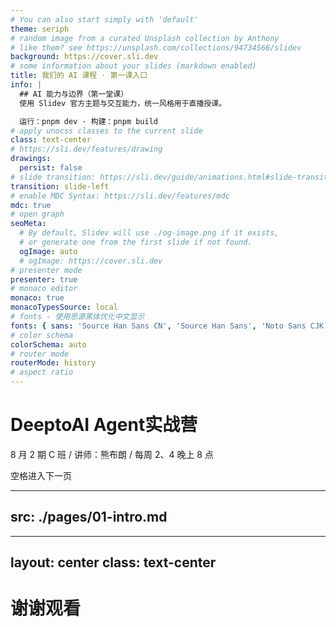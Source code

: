 ```yaml
---
# You can also start simply with 'default'
theme: seriph
# random image from a curated Unsplash collection by Anthony
# like them? see https://unsplash.com/collections/94734566/slidev
background: https://cover.sli.dev
# some information about your slides (markdown enabled)
title: 我们的 AI 课程 · 第一课入口
info: |
  ## AI 能力与边界（第一堂课）
  使用 Slidev 官方主题与交互能力，统一风格用于直播授课。

  运行：pnpm dev · 构建：pnpm build
# apply unocss classes to the current slide
class: text-center
# https://sli.dev/features/drawing
drawings:
  persist: false
# slide transition: https://sli.dev/guide/animations.html#slide-transitions
transition: slide-left
# enable MDC Syntax: https://sli.dev/features/mdc
mdc: true
# open graph
seoMeta:
  # By default, Slidev will use ./og-image.png if it exists,
  # or generate one from the first slide if not found.
  ogImage: auto
  # ogImage: https://cover.sli.dev
# presenter mode
presenter: true
# monaco editor
monaco: true
monacoTypesSource: local
# fonts - 使用思源黑体优化中文显示
fonts: { sans: 'Source Han Sans CN', 'Source Han Sans', 'Noto Sans CJK SC', 'PingFang SC', 'Hiragino Sans GB', 'Microsoft YaHei', Inter, mono: 'JetBrains Mono' }
# color schema
colorSchema: auto
# router mode
routerMode: history
# aspect ratio
---
```


# DeeptoAI Agent实战营
8 月 2 期 C 班 / 讲师：熊布朗 / 每周 2、4 晚上 8 点

<div @click="$slidev.nav.next" class="mt-12 py-1" hover:bg="white op-10">
  空格进入下一页 <carbon:arrow-right />
</div>

---
src: ./pages/01-intro.md
---

---
layout: center
class: text-center
---

# 谢谢观看

<PoweredBySlidev mt-10 />

